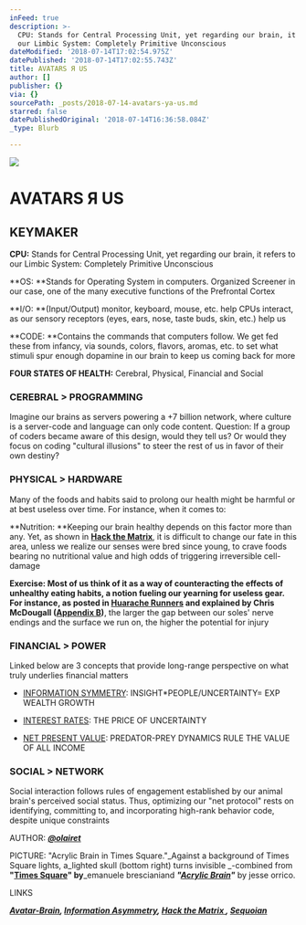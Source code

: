 ```yaml
---
inFeed: true
description: >-
  CPU: Stands for Central Processing Unit, yet regarding our brain, it refers to
  our Limbic System: Completely Primitive Unconscious
dateModified: '2018-07-14T17:02:54.975Z'
datePublished: '2018-07-14T17:02:55.743Z'
title: AVATARS Я US
author: []
publisher: {}
via: {}
sourcePath: _posts/2018-07-14-avatars-ya-us.md
starred: false
datePublishedOriginal: '2018-07-14T16:36:58.084Z'
_type: Blurb

---
```

![](https://the-grid-user-content.s3-us-west-2.amazonaws.com/106df325-6096-4e55-9940-e695a8e822ec.png)

# AVATARS Я US

## KEYMAKER

**CPU:** Stands for Central Processing Unit, yet regarding our brain, it refers to our Limbic System: Completely Primitive Unconscious

**OS: **Stands for Operating System in computers. Organized Screener in our case, one of the many executive functions of the Prefrontal Cortex

**I/O: **(Input/Output) monitor, keyboard, mouse, etc. help CPUs interact, as our sensory receptors (eyes, ears, nose, taste buds, skin, etc.) help us

**CODE: **Contains the commands that computers follow. We get fed these from infancy, via sounds, colors, flavors, aromas, etc. to set what stimuli spur enough dopamine in our brain to keep us coming back for more

**FOUR STATES OF HEALTH:** Cerebral, Physical, Financial and Social

### **CEREBRAL \> PROGRAMMING**

Imagine our brains as servers powering a +7 billion network, where culture is a server-code and language can only code content. Question: If a group of coders became aware of this design, would they tell us? Or would they focus on coding "cultural illusions" to steer the rest of us in favor of their own destiny?

### **PHYSICAL \> HARDWARE**

Many of the foods and habits said to prolong our health might be harmful or at best useless over time. For instance, when it comes to:

**Nutrition: **Keeping our brain healthy depends on this factor more than any. Yet, as shown in **[Hack the Matrix][0]**, it is difficult to change our fate in this area, unless we realize our senses were bred since young, to crave foods bearing no nutritional value and high odds of triggering irreversible cell-damage

**Exercise: **Most of us think of it as a way of counteracting the effects of unhealthy eating habits, a notion fueling our yearning for useless gear. For instance, as posted in **[Huarache Runners][1]** and explained by Chris McDougall (**[Appendix B][0])**, the larger the gap between our soles' nerve endings and the surface we run on, the higher the potential for injury

### **FINANCIAL \> POWER**

Linked below are 3 concepts that provide long-range perspective on what truly underlies financial matters

* [INFORMATION SYMMETRY][2]: INSIGHT\*PEOPLE/UNCERTAINTY= EXP WEALTH GROWTH

* [INTEREST RATES][3]: THE PRICE OF UNCERTAINTY

* [NET PRESENT VALUE][4]: PREDATOR-PREY DYNAMICS RULE THE VALUE OF ALL INCOME

### **SOCIAL \> NETWORK**

Social interaction follows rules of engagement established by our animal brain's perceived social status. Thus, optimizing our "net protocol" rests on identifying, committing to, and incorporating high-rank behavior code, despite unique constraints

AUTHOR: _**[@olairet][5]**_

PICTURE: "Acrylic Brain in Times Square."_Against a background of Times Square lights, a_lighted skull (bottom right) turns invisible _-combined from **"[Times Square][6]" **by****_emanuele brescianiand _**"[Acrylic Brain][7]"**_ by jesse orrico.

LINKS

_**[Avatar-Brain][8], [Information Asymmetry][9], [Hack the Matrix ][0], [Sequoian][10]**_

[0]: http://www.infoasy.com/
[1]: https://www.strava.com/clubs/huarache-runners
[2]: https://sequoian.com/2014/12/wp-contentuploads201711information-symmetry-pdf-2/
[3]: http://sequoian.com/2015/09/wp-contentuploads201610the-discount-rate-pyramid-scheme-2-0-pdf/
[4]: http://sequoian.com/2017/08/wp-contentuploads201710predator-prey-economics-reloaded-pdf/
[5]: https://twitter.com/olairet
[6]: https://unsplash.com/search/photos/emanuele-bresciani
[7]: https://unsplash.com/photos/rmWtVQN5RzU
[8]: http://avatarbrain.com/
[9]: http://sequoian.com/2016/03/wp-contentuploads201708information_symmetry-pdf/
[10]: http://sequoian.com/